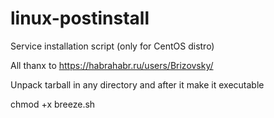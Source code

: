 # linux-postinstall
Service installation script (only for CentOS distro)

All thanx to https://habrahabr.ru/users/Brizovsky/


Unpack tarball in any directory and after it make it executable

chmod +x breeze.sh
